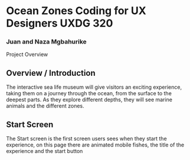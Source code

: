 # Ocean Zones Coding for UX Designers UXDG 320
### Juan and Naza Mgbahurike

Project Overview

## Overview / Introduction 

The interactive sea life museum will give visitors an exciting experience, taking them on a journey through the ocean, from the surface to the deepest parts. As they explore different depths, they will see marine animals and the different zones.

## Start Screen 

The Start screen is the first screen users sees when they start the experience, on this page there are animated mobile fishes, the title of the experience and the start button

